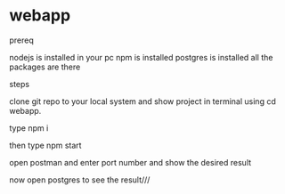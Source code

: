 # webapp

prereq

nodejs is installed in your pc
npm is installed
postgres is installed 
all the packages are there 
 
 steps

 clone git repo to your local system and show project in terminal using cd webapp.

 type npm i

 then type npm start

 open postman and enter port number and show the desired result

 now open postgres to see the result///

